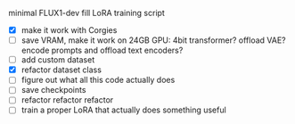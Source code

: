 minimal FLUX1-dev fill LoRA training script

- [x] make it work with Corgies
- [ ] save VRAM, make it work on 24GB GPU: 4bit transformer? offload VAE? encode prompts and offload text encoders?
- [ ] add custom dataset
- [x] refactor dataset class
- [ ] figure out what all this code actually does
- [ ] save checkpoints
- [ ] refactor refactor refactor
- [ ] train a proper LoRA that actually does something useful
